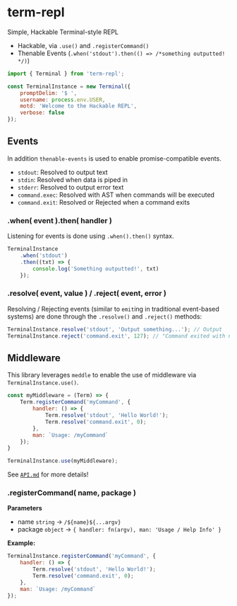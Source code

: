 # term-repl

Simple, Hackable Terminal-style REPL

* Hackable, via `.use()` and `.registerCommand()`
* Thenable Events (`.when('stdout').then(() => /*something outputted! */)`)


```javascript
import { Terminal } from 'term-repl';

const TerminalInstance = new Terminal({
	promptDelim: '$ ',
	username: process.env.USER,
	motd: 'Welcome to the Hackable REPL',
	verbose: false
});
```

## Events

In addition `thenable-events` is used to enable promise-compatible events.

- `stdout`: Resolved to output text
- `stdin`: Resolved when data is piped in
- `stderr`: Resolved to output error text
- `command.exec`: Resolved with AST when commands will be executed
- `command.exit`: Resolved or Rejected when a command exits

### .when( event ).then( handler )

Listening for events is done using `.when().then()` syntax.

```javascript
TerminalInstance
	.when('stdout')
	.then((txt) => {
		console.log('Something outputted!', txt)
	});
```

### .resolve( event, value ) / .reject( event, error )

Resolving / Rejecting events (similar to `emit`ing in traditional event-based systems) are done through the `.resolve()` and `.reject()` methods:

```javascript
TerminalInstance.resolve('stdout', 'Output something...'); // Output
TerminalInstance.reject('command.exit', 127); // "Command exited with non-zero"
```

## Middleware

This library leverages `meddle` to enable the use of middleware via `TerminalInstance.use()`.

```javascript
const myMiddleware = (Term) => {
	Term.registerCommand('myCommand', {
		handler: () => {
			Term.resolve('stdout', 'Hello World!');
			Term.resolve('command.exit', 0);
		},
		man: `Usage: /myCommand`
	});
}

TerminalInstance.use(myMiddleware);
```

See [`API.md`](https://github.com/Swivelgames/term-repl/wiki/Terminal-API) for more details!

### .registerCommand( name, package )

**Parameters**
- name `string` -> `/${name}${...argv}`
- package `object` -> `{ handler: fn(argv), man: 'Usage / Help Info' }`

**Example:**

```javascript
TerminalInstance.registerCommand('myCommand', {
	handler: () => {
		Term.resolve('stdout', 'Hello World!');
		Term.resolve('command.exit', 0);
	},
	man: `Usage: /myCommand`
});
```
